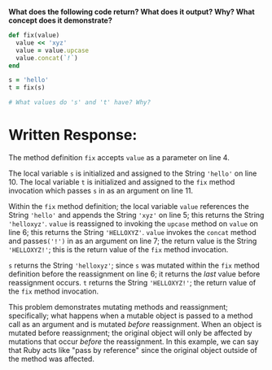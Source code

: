 **What does the following code return? What does it output? Why? What concept does it demonstrate?**

```ruby
def fix(value)
  value << 'xyz'
  value = value.upcase
  value.concat(`!`)
end

s = 'hello'
t = fix(s)

# What values do 's' and 't' have? Why?
```
# Written Response:

The method definition `fix` accepts `value` as a parameter on line 4.

The local variable `s` is initialized and assigned to the String `'hello'` on line 10. The local variable `t` is initialized and assigned to the `fix` method invocation which passes `s` in as an argument on line 11.

Within the `fix` method definition; the local variable `value` references the String `'hello'` and appends the String `'xyz'` on line 5; this returns the String `'helloxyz'`.
`value` is reassigned to invoking the `upcase` method on `value` on line 6; this returns the String `'HELLOXYZ'`.
`value` invokes the `concat` method and passes`('!')` in as an argument on line 7; the return value is the String `'HELLOXYZ!'`; this is the return value of the `fix` method invocation.

`s` returns the String `'helloxyz'`; since `s` was mutated within the `fix` method definition before the reassignment on line 6; it returns the *last* value before reassignment occurs. 
`t` returns the String `'HELLOXYZ!'`; the return value of the `fix` method invocation.

This problem demonstrates mutating methods and reassignment; specifically; what happens when a mutable object is passed to a method call as an argument and is mutated *before* reassignment. When an object is mutated before reassignment; the original object will only be affected by mutations that occur *before* the reassignment. In this example, we can say that Ruby acts like "pass by reference" since the original object outside of the method was affected.


